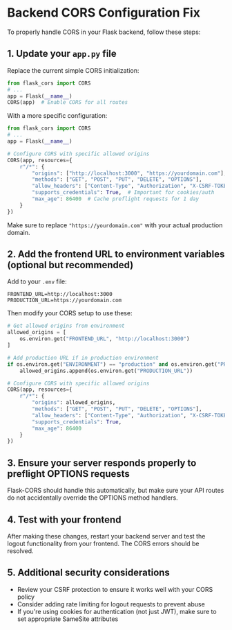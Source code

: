 # Backend CORS Configuration Fix

To properly handle CORS in your Flask backend, follow these steps:

## 1. Update your `app.py` file

Replace the current simple CORS initialization:

```python
from flask_cors import CORS
# ...
app = Flask(__name__)
CORS(app)  # Enable CORS for all routes
```

With a more specific configuration:

```python
from flask_cors import CORS
# ...
app = Flask(__name__)

# Configure CORS with specific allowed origins
CORS(app, resources={
    r"/*": {
        "origins": ["http://localhost:3000", "https://yourdomain.com"], 
        "methods": ["GET", "POST", "PUT", "DELETE", "OPTIONS"],
        "allow_headers": ["Content-Type", "Authorization", "X-CSRF-TOKEN", "X-Device-ID"],
        "supports_credentials": True,  # Important for cookies/auth
        "max_age": 86400  # Cache preflight requests for 1 day
    }
})
```

Make sure to replace `"https://yourdomain.com"` with your actual production domain.

## 2. Add the frontend URL to environment variables (optional but recommended)

Add to your `.env` file:
```
FRONTEND_URL=http://localhost:3000
PRODUCTION_URL=https://yourdomain.com
```

Then modify your CORS setup to use these:

```python
# Get allowed origins from environment
allowed_origins = [
    os.environ.get("FRONTEND_URL", "http://localhost:3000")
]

# Add production URL if in production environment
if os.environ.get("ENVIRONMENT") == "production" and os.environ.get("PRODUCTION_URL"):
    allowed_origins.append(os.environ.get("PRODUCTION_URL"))

# Configure CORS with specific allowed origins
CORS(app, resources={
    r"/*": {
        "origins": allowed_origins,
        "methods": ["GET", "POST", "PUT", "DELETE", "OPTIONS"],
        "allow_headers": ["Content-Type", "Authorization", "X-CSRF-TOKEN", "X-Device-ID"],
        "supports_credentials": True,
        "max_age": 86400
    }
})
```

## 3. Ensure your server responds properly to preflight OPTIONS requests

Flask-CORS should handle this automatically, but make sure your API routes do not accidentally override the OPTIONS method handlers.

## 4. Test with your frontend

After making these changes, restart your backend server and test the logout functionality from your frontend. The CORS errors should be resolved.

## 5. Additional security considerations

- Review your CSRF protection to ensure it works well with your CORS policy
- Consider adding rate limiting for logout requests to prevent abuse
- If you're using cookies for authentication (not just JWT), make sure to set appropriate SameSite attributes 